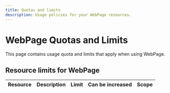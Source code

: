 ```yaml
---
title: Quotas and limits
description: Usage policies for your WebPage resources.
---
```


# WebPage Quotas and Limits

This page contains usage quota and limits that apply when using WebPage.

## Resource limits for WebPage

| Resource | Description | Limit | Can be increased | Scope |
| --- | --- | --- | --- | --- |
